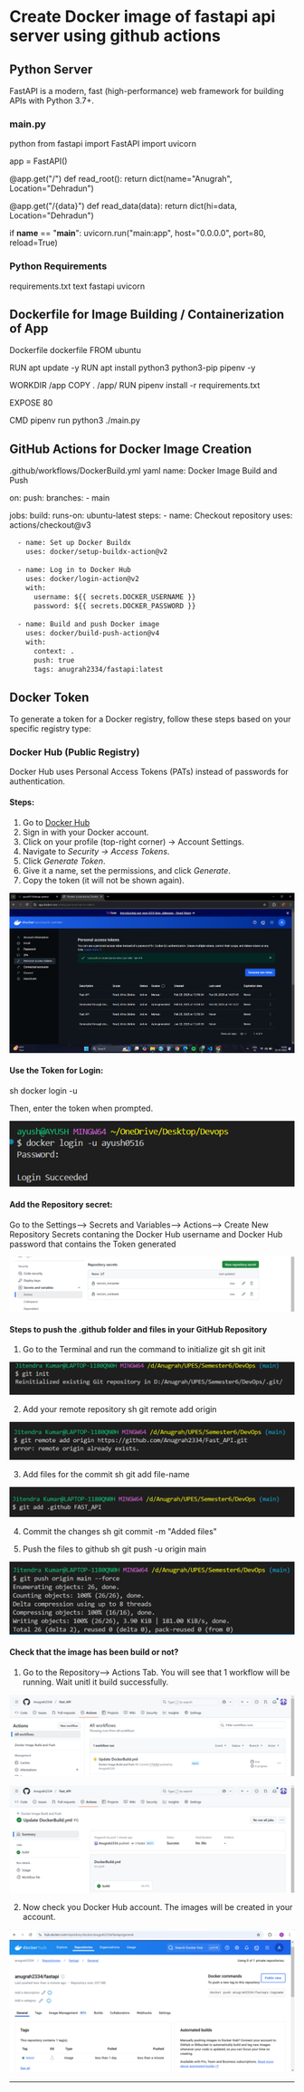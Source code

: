 # Create Docker image of fastapi api server using github actions

## Python Server

FastAPI is a modern, fast (high-performance) web framework for building APIs with Python 3.7+.

### main.py
python
from fastapi import FastAPI
import uvicorn

app = FastAPI()

@app.get("/")
def read_root():
    return dict(name="Anugrah", Location="Dehradun")

@app.get("/{data}")
def read_data(data):
    return dict(hi=data, Location="Dehradun")

if __name__ == "__main__":
    uvicorn.run("main:app", host="0.0.0.0", port=80, reload=True)


### Python Requirements
requirements.txt
text
fastapi
uvicorn


## Dockerfile for Image Building / Containerization of App

Dockerfile
dockerfile
FROM ubuntu

RUN apt update -y
RUN apt install python3 python3-pip pipenv -y

WORKDIR /app
COPY . /app/
RUN pipenv install -r requirements.txt

EXPOSE 80

CMD pipenv run python3 ./main.py



## GitHub Actions for Docker Image Creation

.github/workflows/DockerBuild.yml
yaml
name: Docker Image Build and Push

on:
  push:
    branches:
      - main

jobs:
  build:
    runs-on: ubuntu-latest
    steps: 
      - name: Checkout repository
        uses: actions/checkout@v3

      - name: Set up Docker Buildx
        uses: docker/setup-buildx-action@v2

      - name: Log in to Docker Hub
        uses: docker/login-action@v2
        with:
          username: ${{ secrets.DOCKER_USERNAME }}  
          password: ${{ secrets.DOCKER_PASSWORD }}  

      - name: Build and push Docker image
        uses: docker/build-push-action@v4
        with:
          context: .
          push: true
          tags: anugrah2334/fastapi:latest



## Docker Token
To generate a token for a Docker registry, follow these steps based on your specific registry type:

### Docker Hub (Public Registry)
Docker Hub uses Personal Access Tokens (PATs) instead of passwords for authentication.

#### Steps:
1. Go to [Docker Hub](https://hub.docker.com/)
2. Sign in with your Docker account.
3. Click on your profile (top-right corner) → Account Settings.
4. Navigate to *Security → Access Tokens*.
5. Click *Generate Token*.
6. Give it a name, set the permissions, and click *Generate*.
7. Copy the token (it will not be shown again).

![Example Image](https://github.com/Ayush-hh/FastAPI/blob/main/SS1.png)

#### Use the Token for Login:
sh
docker login -u <your-docker-username> 

Then, enter the token when prompted.

![Example Image](https://github.com/Ayush-hh/FastAPI/blob/main/SS2.png)

#### Add the Repository secret:
Go to the Settings--> Secrets and Variables--> Actions--> Create New Repository Secrets contaning the Docker Hub username and Docker Hub password that contains the Token generated

![Example Image](https://github.com/Anugrah2334/Fast_API/blob/main/Screenshot3.png)

#### Steps to push the .github folder and files in your GitHub Repository
1. Go to the Terminal and run the command to initialize git
sh
git init

![Example Image](https://github.com/Anugrah2334/Fast_API/blob/main/Screenshot4.png)

2. Add your remote repository
sh
git remote add origin <your-github-repo-url>

![Example Image](https://github.com/Anugrah2334/Fast_API/blob/main/Screenshot5.png)

3. Add files for the commit
sh
git add file-name

![Example Image](https://github.com/Anugrah2334/Fast_API/blob/main/Screenshot6.png)

4. Commit the changes
sh
git commit -m "Added files"


5. Push the files to github
sh
git push -u origin main

![Example Image](https://github.com/Anugrah2334/Fast_API/blob/main/Screenshot7.png)

#### Check that the image has been build or not?
1. Go to the Repository--> Actions Tab. You will see that 1 workflow will be running. Wait unitl it build successfully.

![Example Image](https://github.com/Anugrah2334/Fast_API/blob/main/Screenshot8.png)

![Example Image](https://github.com/Anugrah2334/Fast_API/blob/main/Screenshot9.png)

2. Now check you Docker Hub account. The images will be created in your account.

![Example Image](https://github.com/Anugrah2334/Fast_API/blob/main/Screenshot10.png)

---
